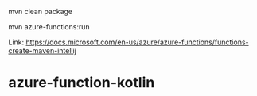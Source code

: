 
 mvn clean package
 
 mvn azure-functions:run
 
Link:
https://docs.microsoft.com/en-us/azure/azure-functions/functions-create-maven-intellij
# azure-function-kotlin
